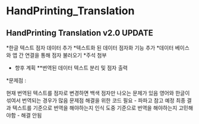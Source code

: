 # HandPrinting_Translation

## HandPrinting Translation v2.0 UPDATE

*한글 텍스트 점자 데이터 추가
*텍스트화 된 데이터 점자화 기능 추가
*데이터 베이스와 앱 간 연결을 통해 점자 불러오기
*주석 첨부

- 향후 계획
**번역된 데이터 텍스트 분리 및 점자 출력

*문제점 :

현재 번역된 텍스트를 점자로 변경하면 백색 점자만 나오는 문제가 있음
영어와 한글이 섞여서 번역되는 경우가 많음 문제점 해결을 위한 코드 필요 - 파파고 참고 예정
최종 결과 텍스트를 기준으로 번역을 해야하는지 인식 도중 기준으로 번역을 해야하는지 고민해야함 - 해결 안됨
